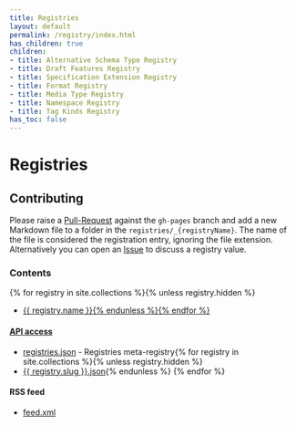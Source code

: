 ```yaml
---
title: Registries
layout: default
permalink: /registry/index.html
has_children: true
children:
- title: Alternative Schema Type Registry
- title: Draft Features Registry
- title: Specification Extension Registry
- title: Format Registry
- title: Media Type Registry
- title: Namespace Registry
- title: Tag Kinds Registry
has_toc: false
---
```


# Registries

## Contributing

Please raise a [Pull-Request](https://github.com/OAI/OpenAPI-Specification/pulls) against the `gh-pages` branch and add a new Markdown file to a folder in the `registries/_{registryName}`. The name of the file is considered the registration entry, ignoring the file extension. Alternatively you can open an [Issue](https://github.com/OAI/OpenAPI-Specification/issues) to discuss a registry value.

### Contents

{% for registry in site.collections %}{% unless registry.hidden %}
* <a href="./{{ registry.slug }}">{{ registry.name }}{% endunless %}{% endfor %}

#### API access

* [registries.json](../api/registries.json) - Registries meta-registry{% for registry in site.collections %}{% unless registry.hidden %}
* <a href="../api/{{ registry.slug }}.json">{{ registry.slug }}.json</a>{% endunless %} {% endfor %}

#### RSS feed

* [feed.xml](../rss/feed.xml)

